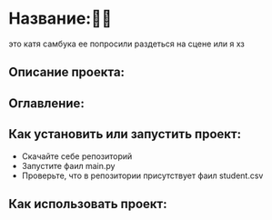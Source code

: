 # Название:🍑🍆
это катя самбука ее попросили раздеться на сцене или я хз
## Описание проекта:
## Оглавление:
## Как установить или запустить проект:
- Скачайте себе репозиторий
- Запустите фаил main.py
- Проверьте, что в репозитории присутствует фаил student.csv
## Как использовать проект:
